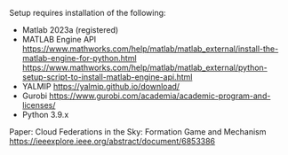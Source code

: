 Setup requires installation of the following: 
- Matlab 2023a (registered)
- MATLAB Engine API 
    https://www.mathworks.com/help/matlab/matlab_external/install-the-matlab-engine-for-python.html
    https://www.mathworks.com/help/matlab/matlab_external/python-setup-script-to-install-matlab-engine-api.html
- YALMIP https://yalmip.github.io/download/
- Gurobi https://www.gurobi.com/academia/academic-program-and-licenses/
- Python 3.9.x

Paper: Cloud Federations in the Sky: Formation Game and Mechanism
https://ieeexplore.ieee.org/abstract/document/6853386
